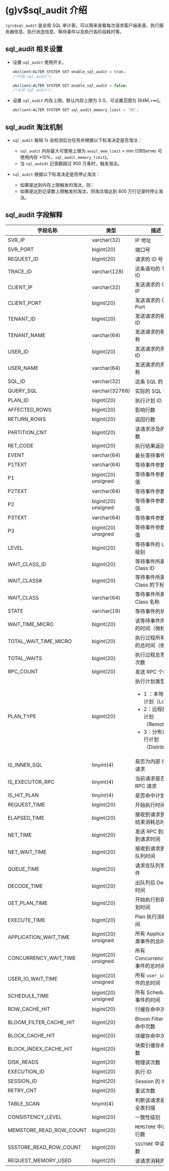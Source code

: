 (g)v$sql_audit 介绍 
======================================

`(g)v$sql_audit` 是全局 SQL 审计表，可以用来查看每次请求客户端来源、执行服务器信息、执行状态信息、等待事件以及执行各阶段耗时等。

sql_audit 相关设置 
-----------------------

* 设置 `sql_audit` 使用开关。

  ```javascript
  obclient>ALTER SYSTEM SET enable_sql_audit = true；
  /*开启 sql_audit*/
  
  obclient>ALTER SYSTEM SET enable_sql_audit = false;
  /*关闭 sql_audit*/
  ```

  




<!-- -->

* 设置 `sql_audit` 内存上限。默认内存上限为 3 G，可设置范围为 \[64M,+∞\]。

  ```javascript
  obclient>ALTER SYSTEM SET sql_audit_memory_limit = '3G';
  ```

  




sql_audit 淘汰机制 
-----------------------

* `sql_audit` 每隔 1s 会检测后台任务并根据以下标准决定是否淘汰：

  * `sql_audit` 内存最大可使用上限为 `avail_mem_limit` = min (OBServer 可使用内存 \*10%，`sql_audit_memory_limit`)。

    
  

  
  <!-- -->

  
  <!-- -->

  * 当 `sql_audidt` 记录数超过 900 万条时，触发淘汰。

    
  

  




<!-- -->

* `sql_audit` 根据以下标准决定是否停止淘汰：

  * 如果是达到内存上限触发的淘汰，则：

    
  

  
  <!-- -->

  
  <!-- -->

  * 如果是达到记录数上限触发的淘汰，则淘汰值达到 800 万行记录时停止淘汰。

    
  

  

  




sql_audit 字段解释 
-----------------------



|        **字段名称**         |       **类型**        |              **描述**              |
|-------------------------|---------------------|----------------------------------|
| SVR_IP                  | varchar(32)         | IP 地址                            |
| SVR_PORT                | bigint(20)          | 端口号                              |
| REQUEST_ID              | bigint(20)          | 请求的 ID 号                         |
| TRACE_ID                | varchar(128)        | 这条语句的 Trace ID                   |
| CLIENT_IP               | varchar(32)         | 发送请求的 Client IP                  |
| CLIENT_PORT             | bigint(20)          | 发送请求的 Client Port                |
| TENANT_ID               | bigint(20)          | 发送请求的租户 ID                       |
| TENANT_NAME             | varchar(64)         | 发送请求的租户名称                        |
| USER_ID                 | bigint(20)          | 发送请求的用户 ID                       |
| USER_NAME               | varchar(64)         | 发送请求的用户名称                        |
| SQL_ID                  | varchar(32)         | 这条 SQL 的 ID                      |
| QUERY_SQL               | varchar(32768)      | 实际的 SQL 语句                       |
| PLAN_ID                 | bigint(20)          | 执行计划 ID                          |
| AFFECTED_ROWS           | bigint(20)          | 影响行数                             |
| RETURN_ROWS             | bigint(20)          | 返回行数                             |
| PARTITION_CNT           | bigint(20)          | 该请求涉及的分区数                        |
| RET_CODE                | bigint(20)          | 执行结果返回码                          |
| EVENT                   | varchar(64)         | 最长等待事件名称                         |
| P1TEXT                  | varchar(64)         | 等待事件参数 1                         |
| P1                      | bigint(20) unsigned | 等待事件参数 1 的值                      |
| P2TEXT                  | varchar(64)         | 等待事件参数 2                         |
| P2                      | bigint(20) unsigned | 等待事件参数 2 的值                      |
| P3TEXT                  | varchar(64)         | 等待事件参数 3                         |
| P3                      | bigint(20) unsigned | 等待事件参数 3 的值                      |
| LEVEL                   | bigint(20)          | 等待事件的 Level 级别                   |
| WAIT_CLASS_ID           | bigint(20)          | 等待事件所属的 Class ID                 |
| WAIT_CLASS#             | bigint(20)          | 等待事件所属的 Class 的下标                |
| WAIT_CLASS              | varchar(64)         | 等待事件所属的 Class 名称                 |
| STATE                   | varchar(19)         | 等待事件的状态                          |
| WAIT_TIME_MICRO         | bigint(20)          | 该等待事件所等待的时间（微秒）                  |
| TOTAL_WAIT_TIME_MICRO   | bigint(20)          | 执行过程所有等待的总时间（微秒）                 |
| TOTAL_WAITS             | bigint(20)          | 执行过程总等待的次数                       |
| RPC_COUNT               | bigint(20)          | 发送 RPC 个数                        |
| PLAN_TYPE               | bigint(20)          | 执行计划类型：<ul><li>1 ：本地执行计划（Local）<li>2：远程执行计划（Remote）<li>3：分布式执行计划（Distribute） |
| IS_INNER_SQL            | tinyint(4)          | 是否为内部 SQL 请求                     |
| IS_EXECUTOR_RPC         | tinyint(4)          | 当前请求是否为 RPC 请求                   |
| IS_HIT_PLAN             | tinyint(4)          | 是否命中计划缓存                         |
| REQUEST_TIME            | bigint(20)          | 开始执行时间点                          |
| ELAPSED_TIME            | bigint(20)          | 接收到请求到执行结束消耗总时间                  |
| NET_TIME                | bigint(20)          | 发送 RPC 到接收到请求时间                  |
| NET_WAIT_TIME           | bigint(20)          | 接收到请求到进入队列时间                     |
| QUEUE_TIME              | bigint(20)          | 请求在队列等待事件                        |
| DECODE_TIME             | bigint(20)          | 出队列后 Decode 时间                   |
| GET_PLAN_TIME           | bigint(20)          | 开始执行到获得计划时间                      |
| EXECUTE_TIME            | bigint(20)          | Plan 执行消耗时间                      |
| APPLICATION_WAIT_TIME   | bigint(20) unsigned | 所有 Application 类事件的总时间           |
| CONCURRENCY_WAIT_TIME   | bigint(20) unsigned | 所有 Concurrency 类事件的总时间           |
| USER_IO_WAIT_TIME       | bigint(20) unsigned | 所有 `user_io` 类事件的总时间             |
| SCHEDULE_TIME           | bigint(20) unsigned | 所有 Schedule 类事件的时间               |
| ROW_CACHE_HIT           | bigint(20)          | 行缓存命中次数                          |
| BLOOM_FILTER_CACHE_HIT  | bigint(20)          | Bloom Filter 缓存命中次数              |
| BLOCK_CACHE_HIT         | bigint(20)          | 块缓存命中次数                          |
| BLOCK_INDEX_CACHE_HIT   | bigint(20)          | 块索引缓存命中次数                        |
| DISK_READS              | bigint(20)          | 物理读次数                            |
| EXECUTION_ID            | bigint(20)          | 执行 ID                            |
| SESSION_ID              | bigint(20)          | Session 的 ID                     |
| RETRY_CNT               | bigint(20)          | 重试次数                             |
| TABLE_SCAN              | tinyint(4)          | 判断该请求是否含全表扫描                     |
| CONSISTENCY_LEVEL       | bigint(20)          | 一致性级别                            |
| MEMSTORE_READ_ROW_COUNT | bigint(20)          | `MEMSTORE` 中读的行数                 |
| SSSTORE_READ_ROW_COUNT  | bigint(20)          | `SSSTORE` 中读的行数                  |
| REQUEST_MEMORY_USED     | bigint(20)          | 该请求消耗的内存                         |


